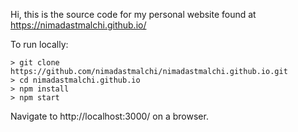 Hi, this is the source code for my personal website found at https://nimadastmalchi.github.io/

To run locally:

```
> git clone https://github.com/nimadastmalchi/nimadastmalchi.github.io.git
> cd nimadastmalchi.github.io
> npm install
> npm start
```

Navigate to http://localhost:3000/ on a browser.
